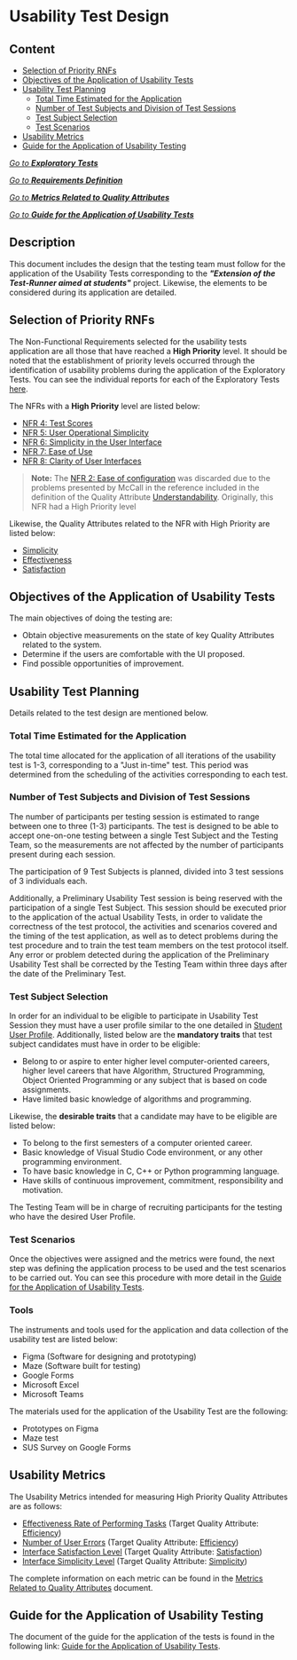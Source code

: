 # Usability Test Design 
## Content
- [Selection of Priority RNFs](#selection-of-priority-rnfs)
- [Objectives of the Application of Usability Tests](#objectives-of-the-application-of-usability-tests)
- [Usability Test Planning](#usability-test-planning)
    - [Total Time Estimated for the Application](#total-time-estimated-for-the-application)
    - [Number of Test Subjects and Division of Test Sessions](#number-of-test-subjects-and-division-of-test-sessions)
    - [Test Subject Selection](#test-subject-selection)
    - [Test Scenarios](#test-scenarios)
- [Usability Metrics](#usability-metrics)
- [Guide for the Application of Usability Testing](#guide-for-the-application-of-usability-testing)

[*Go to **Exploratory Tests***](../Exploratory%20Tests/)

[*Go to **Requirements Definition***](../../Requirements/Requirements%20Definition.md)

[*Go to **Metrics Related to Quality Attributes***](../../Requirements/Metrics%20Related%20to%20Quality%20Attributes.md)

[*Go to **Guide for the Application of Usability Tests***](./Guide%20for%20the%20Application%20of%20Usability%20Tests.md)

## Description
This document includes the design that the testing team must follow for the application of the Usability Tests corresponding to the ***"Extension of the Test-Runner aimed at students"*** project. Likewise, the elements to be considered during its application are detailed. 

## Selection of Priority RNFs

The Non-Functional Requirements selected for the usability tests application are all those that have reached a **High Priority** level. It should be noted that the establishment of priority levels occurred through the identification of usability problems during the application of the Exploratory Tests. You can see the individual reports for each of the Exploratory Tests [here](../Exploratory%20Tests/Exploratory%20Tests%20Reports/).


The NFRs with a **High Priority** level are listed below: 

- [NFR 4: Test Scores](../../Requirements/Requirements%20Definition.md#nfr-4)
- [NFR 5: User Operational Simplicity](../../Requirements/Requirements%20Definition.md#nfr-5)
- [NFR 6: Simplicity in the User Interface](../../Requirements/Requirements%20Definition.md#nfr-6)
- [NFR 7: Ease of Use](../../Requirements/Requirements%20Definition.md#nfr-7)
- [NFR 8: Clarity of User Interfaces](../../Requirements/Requirements%20Definition.md#nfr-8)

> **Note:** The [NFR 2: Ease of configuration](../../Requirements/Requirements%20Definition.md#nfr-2) was discarded due to the problems presented by McCall in the reference included in the definition of the Quality Attribute [Understandability](../../Requirements/Requirements%20Definition.md#understandability). Originally, this NFR had a High Priority level

Likewise, the Quality Attributes related to the NFR with High Priority are listed below:

- [Simplicity](../../Requirements/Requirements%20Definition.md#simplicity)
- [Effectiveness](../../Requirements/Requirements%20Definition.md#efficiency)
- [Satisfaction](../../Requirements/Requirements%20Definition.md#satisfaction)

 

## Objectives of the Application of Usability Tests

The main objectives of doing the testing are:
- Obtain objective measurements on the state of key Quality Attributes related to the system.
- Determine if the users are comfortable with the UI proposed.
- Find possible opportunities of improvement.
 

## Usability Test Planning

Details related to the test design are mentioned below.

### Total Time Estimated for the Application

The total time allocated for the application of all iterations of the usability test is 1-3, corresponding to a "Just in-time" test. This period was determined from the scheduling of the activities corresponding to each test.

### Number of Test Subjects and Division of Test Sessions

The number of participants per testing session is estimated to range between one to three (1-3) participants. The test is designed to be able to accept one-on-one testing between a single Test Subject and the Testing Team, so the measurements are not affected by the number of participants present during each session.

The participation of 9 Test Subjects is planned, divided into 3 test sessions of 3 individuals each.

Additionally, a Preliminary Usability Test session is being reserved with the participation of a single Test Subject. This session should be executed prior to the application of the actual Usability Tests, in order to validate the correctness of the test protocol, the activities and scenarios covered and the timing of the test application, as well as to detect problems during the test procedure and to train the test team members on the test protocol itself. Any error or problem detected during the application of the Preliminary Usability Test shall be corrected by the Testing Team within three days after the date of the Preliminary Test.

### Test Subject Selection

In order for an individual to be eligible to participate in Usability Test Session they must have a user profile similar to the one detailed in [Student User Profile](../../User%20Analysis/User%20Modeling/Personas%20Profiles.md#jose---software-engineer-student). Additionally, listed below are the **mandatory traits** that test subject candidates must have in order to be eligible:

- Belong to or aspire to enter higher level computer-oriented careers, higher level careers that have Algorithm, Structured Programming, Object Oriented Programming or any subject that is based on code assignments.
- Have limited basic knowledge of algorithms and programming.

Likewise, the **desirable traits** that a candidate may have to be eligible are listed below:

- To belong to the first semesters of a computer oriented career.
- Basic knowledge of Visual Studio Code environment, or any other programming environment.
- To have basic knowledge in C, C++ or Python programming language.
- Have skills of continuous improvement, commitment, responsibility and motivation.

The Testing Team will be in charge of recruiting participants for the testing who have the desired User Profile.

### Test Scenarios

Once the objectives were assigned and the metrics were found, the next step was defining the application process to be used and the test scenarios to be carried out. You can see this procedure with more detail in the [Guide for the Application of Usability Tests](Guide%20for%20the%20Application%20of%20Usability%20Tests.md).

### Tools

The instruments and tools used for the application and data collection of the usability test are listed below:

- Figma (Software for designing and prototyping) 
- Maze (Software built for testing)
- Google Forms 
- Microsoft Excel 
- Microsoft Teams

The materials used for the application of the Usability Test are the following:

- Prototypes on Figma
- Maze test
- SUS Survey on Google Forms

## Usability Metrics

The Usability Metrics intended for measuring High Priority Quality Attributes are as follows:
- [Effectiveness Rate of Performing Tasks](../../Requirements/Metrics%20Related%20to%20Quality%20Attributes.md#effectiveness-rate-of-performing-tasks) (Target Quality Attribute: [Efficiency](../../Requirements/Requirements%20Definition.md#efficiency))
- [Number of User Errors](../../Requirements/Metrics%20Related%20to%20Quality%20Attributes.md#number-of-user-errors) (Target Quality Attribute: [Efficiency](../../Requirements/Requirements%20Definition.md#efficiency))
- [Interface Satisfaction Level](../../Requirements/Metrics%20Related%20to%20Quality%20Attributes.md#interface-satisfaction-level) (Target Quality Attribute: [Satisfaction](../../Requirements/Requirements%20Definition.md#satisfaction))
- [Interface Simplicity Level](../../Requirements/Metrics%20Related%20to%20Quality%20Attributes.md#interface-simplicity-level) (Target Quality Attribute: [Simplicity](../../Requirements/Requirements%20Definition.md#simplicity))

The complete information on each metric can be found in the [Metrics Related to Quality Attributes](../../Requirements/Metrics%20Related%20to%20Quality%20Attributes.md) document.

## Guide for the Application of Usability Testing

The document of the guide for the application of the tests is found in the following link: [Guide for the Application of Usability Tests](Guide%20for%20the%20Application%20of%20Usability%20Tests.md).